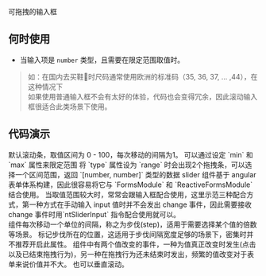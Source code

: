 可拖拽的输入框

## 何时使用

* 当输入项是 `number` 类型，且需要在限定范围取值时。

> 如：在国内去买鞋👟时尺码通常使用欧洲的标准码（35, 36, 37, ... ,44），在这种情况下<br>
> 如果使用普通输入框不会有太好的体验，代码也会变得冗余，因此滚动输入框很适合此类场景下使用。

## 代码演示
<div class="grid-x grid-margin-x">
  <div class="medium-6 large-6 cell">
    <nc-example>
      <nc-example-showcase>
        <example-slider-basic></example-slider-basic>
      </nc-example-showcase>
      <nc-example-legend title="基本">
        默认滚动条，取值区间为 0 - 100，每次移动的间隔为1。
      </nc-example-legend>
      <nc-example-code [code]="basicCode"></nc-example-code>
    </nc-example>
    <nc-example>
      <nc-example-showcase>
        <example-slider-minmax></example-slider-minmax>
      </nc-example-showcase>
      <nc-example-legend title="最小值和最大值">
        可以通过设定 `min` 和 `max` 属性来限定范围
      </nc-example-legend>
      <nc-example-code [code]="minmaxCode"></nc-example-code>
    </nc-example>
    <nc-example>
      <nc-example-showcase>
        <example-slider-range></example-slider-range>
      </nc-example-showcase>
      <nc-example-legend title="选择区间">
        将 `type` 属性设为 `range` 时会出现2个拖拽条，可以选择一个区间范围，返回 `[number, number]` 类型的数据
      </nc-example-legend>
      <nc-example-code [code]="rangeCode"></nc-example-code>
    </nc-example>
    <nc-example>
      <nc-example-showcase>
        <example-slider-forms></example-slider-forms>
      </nc-example-showcase>
      <nc-example-legend title="表单中使用">
        slider 组件基于 angular 表单体系构建，因此很容易将它与 `FormsModule` 和 `ReactiveFormsModule` 结合使用。
      </nc-example-legend>
      <nc-example-code [code]="formsCode"></nc-example-code>
    </nc-example>
    <nc-example>
      <nc-example-showcase>
        <example-slider-input></example-slider-input>
      </nc-example-showcase>
      <nc-example-legend title="与输入框配合">
        当取值范围较大时，常常会跟输入框配合使用，这里示范三种配合方式，第一种方式在手动输入 input 值时并不会发出 change 事件，因此需要接收 change 事件时用`ntSliderInput` 指令配合使用就可以。
      </nc-example-legend>
      <nc-example-code [code]="inputCode"></nc-example-code>
    </nc-example>
  </div>
  <div class="medium-6 large-6 cell">
    <nc-example>
      <nc-example-showcase>
        <example-slider-step></example-slider-step>
      </nc-example-showcase>
      <nc-example-legend title="步伐">
        组件每次移动一个单位的间隔，称之为步伐(step)，适用于需要选择某个值的倍数等场景。
      </nc-example-legend>
      <nc-example-code [code]="stepCode"></nc-example-code>
    </nc-example>
    <nc-example>
      <nc-example-showcase>
        <example-slider-stepmark></example-slider-stepmark>
      </nc-example-showcase>
      <nc-example-legend title="步伐标记">
        标记步伐所在的位置，这适用于步伐间隔宽度足够的场景下，密集时并不推荐开启此属性。
      </nc-example-legend>
      <nc-example-code [code]="stepmarkCode"></nc-example-code>
    </nc-example>
    <nc-example>
      <nc-example-showcase>
        <example-slider-events></example-slider-events>
      </nc-example-showcase>
      <nc-example-legend title="事件">
        组件中有两个值改变的事件，一种为值真正改变时发生(点击以及已结束拖拽行为)，另一种在拖拽行为还未结束时发出，频繁的值改变对于表单来说价值并不大。
      </nc-example-legend>
      <nc-example-code [code]="eventsCode"></nc-example-code>
    </nc-example>
    <nc-example>
      <nc-example-showcase>
        <example-slider-vertical></example-slider-vertical>
      </nc-example-showcase>
      <nc-example-legend title="垂直">
        也可以垂直滚动。
      </nc-example-legend>
      <nc-example-code [code]="verticalCode"></nc-example-code>
    </nc-example>
  </div>
</div>

<div>
  <nc-markdown [data]="api"></nc-markdown>
</div>


